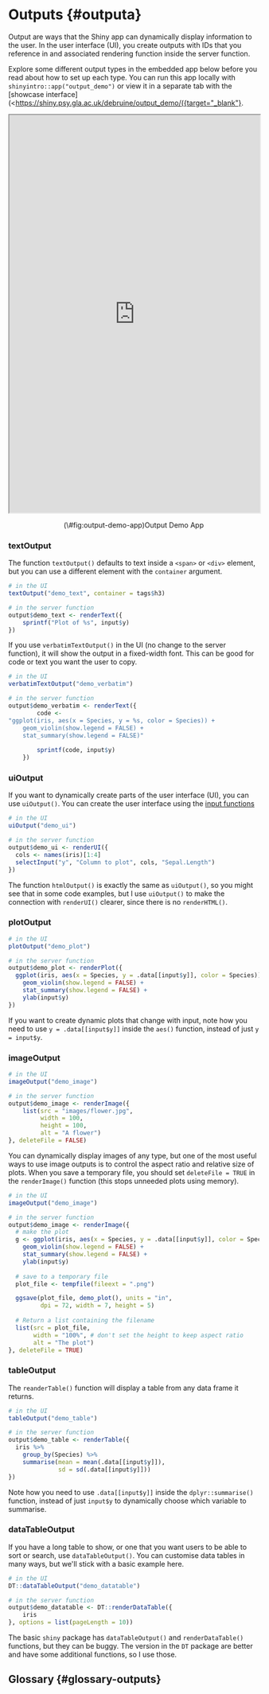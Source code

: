 # Outputs {#outputa}

Output are ways that the Shiny app can dynamically display information to the user. In the user interface (UI), you create outputs with IDs that you reference in and associated rendering function inside the server function.

Explore some different output types in the embedded app below before you read about how to set up each type. You can run this app locally with `shinyintro::app("output_demo")` or view it in a separate tab with the [showcase interface](<https://shiny.psy.gla.ac.uk/debruine/output_demo/({target="_blank"}.

<div class="figure" style="text-align: center">
<iframe src="https://shiny.psy.gla.ac.uk/debruine/output_demo/?showcase=0" width="100%" height="800px"></iframe>
<p class="caption">(\#fig:output-demo-app)Output Demo App</p>
</div>

### textOutput

The function `textOutput()` defaults to text inside a `<span>` or `<div>` element, but you can use a different element with the `container` argument.


```r
# in the UI
textOutput("demo_text", container = tags$h3)

# in the server function
output$demo_text <- renderText({
    sprintf("Plot of %s", input$y)
})
```

If you use `verbatimTextOutput()` in the UI (no change to the server function), it will show the output in a fixed-width font. This can be good for code or text you want the user to copy.


```r
# in the UI
verbatimTextOutput("demo_verbatim")

# in the server function
output$demo_verbatim <- renderText({
        code <- 
"ggplot(iris, aes(x = Species, y = %s, color = Species)) +
    geom_violin(show.legend = FALSE) +
    stat_summary(show.legend = FALSE)"
        
        sprintf(code, input$y)
    })
```

### uiOutput

If you want to dynamically create parts of the user interface (UI), you can use `uiOutput()`. You can create the user interface using the [input functions](#input_functions)


```r
# in the UI
uiOutput("demo_ui")

# in the server function
output$demo_ui <- renderUI({
  cols <- names(iris)[1:4]
  selectInput("y", "Column to plot", cols, "Sepal.Length")
})
```

<div class="info">
<p>The function <code>htmlOutput()</code> is exactly the same as <code>uiOutput()</code>, so you might see that in some code examples, but I use <code>uiOutput()</code> to make the connection with <code>renderUI()</code> clearer, since there is no <code>renderHTML()</code>.</p>
</div>



### plotOutput


```r
# in the UI
plotOutput("demo_plot")

# in the server function
output$demo_plot <- renderPlot({
  ggplot(iris, aes(x = Species, y = .data[[input$y]], color = Species)) +
    geom_violin(show.legend = FALSE) +
    stat_summary(show.legend = FALSE) +
    ylab(input$y)
})
```

<div class="warning">
<p>If you want to create dynamic plots that change with input, note how you need to use <code>y = .data[[input$y]]</code> inside the <code>aes()</code> function, instead of just <code>y = input$y</code>.</p>
</div>

### imageOutput


```r
# in the UI
imageOutput("demo_image")

# in the server function
output$demo_image <- renderImage({
    list(src = "images/flower.jpg",
         width = 100,
         height = 100,
         alt = "A flower")
}, deleteFile = FALSE)
```

You can dynamically display images of any type, but one of the most useful ways to use image outputs is to control the aspect ratio and relative size of plots. When you save a temporary file, you should set `deleteFile = TRUE` in the `renderImage()` function (this stops unneeded plots using memory).


```r
# in the UI
imageOutput("demo_image")

# in the server function
output$demo_image <- renderImage({
  # make the plot
  g <- ggplot(iris, aes(x = Species, y = .data[[input$y]], color = Species)) +
    geom_violin(show.legend = FALSE) +
    stat_summary(show.legend = FALSE) +
    ylab(input$y)
  
  # save to a temporary file
  plot_file <- tempfile(fileext = ".png")

  ggsave(plot_file, demo_plot(), units = "in",
         dpi = 72, width = 7, height = 5)
    
  # Return a list containing the filename
  list(src = plot_file,
       width = "100%", # don't set the height to keep aspect ratio
       alt = "The plot")
}, deleteFile = TRUE)
```

### tableOutput

The `reanderTable()` function will display a table from any data frame it returns.


```r
# in the UI
tableOutput("demo_table")

# in the server function
output$demo_table <- renderTable({
  iris %>%
    group_by(Species) %>%
    summarise(mean = mean(.data[[input$y]]),
              sd = sd(.data[[input$y]]))
})
```

<div class="warning">
<p>Note how you need to use <code>.data[[input$y]]</code> inside the <code>dplyr::summarise()</code> function, instead of just <code>input$y</code> to dynamically choose which variable to summarise.</p>
</div>

### dataTableOutput

If you have a long table to show, or one that you want users to be able to sort or search, use `dataTableOutput()`. You can customise data tables in many ways, but we'll stick with a basic example here.


```r
# in the UI
DT::dataTableOutput("demo_datatable")

# in the server function
output$demo_datatable <- DT::renderDataTable({
    iris
}, options = list(pageLength = 10))
```

<div class="warning">
<p>The basic <code>shiny</code> package has <code>dataTableOutput()</code> and <code>renderDataTable()</code> functions, but they can be buggy. The version in the <code>DT</code> package are better and have some additional functions, so I use those.</p>
</div>

## Glossary {#glossary-outputs}



